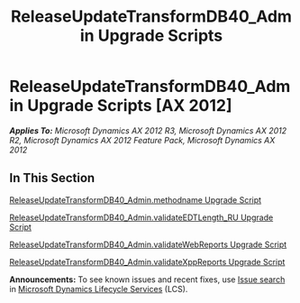 ﻿---
title: ReleaseUpdateTransformDB40_Admin Upgrade Scripts
TOCTitle: ReleaseUpdateTransformDB40_Admin Upgrade Scripts
ms:assetid: 27a8cfb2-0a03-4bcc-a2c9-d9d0bd298a9f
ms:mtpsurl: https://msdn.microsoft.com/en-us/library/JJ735856(v=AX.60)
ms:contentKeyID: 49707274
ms.date: 05/18/2015
mtps_version: v=AX.60
---

# ReleaseUpdateTransformDB40\_Admin Upgrade Scripts [AX 2012]


_**Applies To:** Microsoft Dynamics AX 2012 R3, Microsoft Dynamics AX 2012 R2, Microsoft Dynamics AX 2012 Feature Pack, Microsoft Dynamics AX 2012_

## In This Section

[ReleaseUpdateTransformDB40\_Admin.methodname Upgrade Script](https://msdn.microsoft.com/en-us/library/dn702795\(v=ax.60\))

[ReleaseUpdateTransformDB40\_Admin.validateEDTLength\_RU Upgrade Script](releaseupdatetransformdb40-admin-validateedtlength-ru-upgrade-script.md)

[ReleaseUpdateTransformDB40\_Admin.validateWebReports Upgrade Script](releaseupdatetransformdb40-admin-validatewebreports-upgrade-script.md)

[ReleaseUpdateTransformDB40\_Admin.validateXppReports Upgrade Script](releaseupdatetransformdb40-admin-validatexppreports-upgrade-script.md)

  
**Announcements:** To see known issues and recent fixes, use [Issue search](http://go.microsoft.com/fwlink/?linkid=389258) in [Microsoft Dynamics Lifecycle Services](http://go.microsoft.com/fwlink/?linkid=306505) (LCS).

